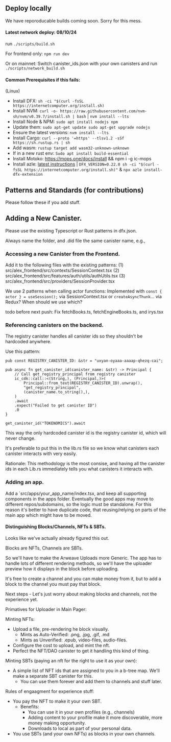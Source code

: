 

## Deploy locally

We have reporoducable builds coming soon. Sorry for this mess.

#### Latest network deploy: 08/10/24

run `./scripts/build.sh`

For frontend only: `npm run dev`

Or on mainnet: Switch canister_ids.json with your own canisters and run `./scripts/network_build.sh`

#### Common Prerequisites if this fails:
(Linux)
- Install DFX: `sh -ci "$(curl -fsSL https://internetcomputer.org/install.sh)`
- Install NVM: `curl -o- https://raw.githubusercontent.com/nvm-sh/nvm/v0.39.7/install.sh | bash` | `nvm install --lts`
- Install Node & NPM: `sudo apt install nodejs npm`
- Update them: `sudo apt-get update
sudo apt-get upgrade nodejs`
- Ensure the latest versions: `nvm install --lts`
- Install Cargo: `curl --proto '=https' --tlsv1.2 -sSf https://sh.rustup.rs | sh`
- Add wasm: `rustup target add wasm32-unknown-unknown`
- If in a new rust env: `Sudo apt install build-essential`
- Install Motoko: https://mops.one/docs/install && npm i -g ic-mops
- Install azle: [latest instructions](https://demergent-labs.github.io/azle/get_started.html#installation) | `DFX_VERSION=0.22.0 sh -ci "$(curl -fsSL https://internetcomputer.org/install.sh)"` & `npx azle install-dfx-extension`



## Patterns and Standards (for contributions)

Please follow these if you add stuff.

## Adding a New Canister.

Please use the existing Typescript or Rust patterns in dfx.json.

Always name the folder, and .did file the same canister name, e.g.,

### Accessing a new Canister from the Frontend.

Add it to the following files with the existing patterns:
    (1) src/alex_frontend/src/contexts/SessionContext.tsx
    (2) src/alex_frontend/src/features/auth/utils/authUtils.tsx
    (3) src/alex_frontend/src/providers/SessionProvider.tsx

We use 2 patterns when calling actor functions: Implemented with `const { actor } = useSession();` via SessionContext.tsx or `createAsyncThunk`... via Redux? When should we use which? 

todo before next push: Fix fetchBooks.ts, fetchEngineBooks.ts, and irys.tsx

### Referencing canisters on the backend.

The registry canister handles all canister ids so they shouldn't be hardcoded anywhere.

Use this pattern: 

```
pub const REGISTRY_CANISTER_ID: &str = "uxyan-oyaaa-aaaap-qhezq-cai";

pub async fn get_canister_id(canister_name: &str) -> Principal {
    // Call get_registry_principal from registry canister
    ic_cdk::call::<(String,), (Principal,)>(
        Principal::from_text(REGISTRY_CANISTER_ID).unwrap(),
        "get_registry_principal",
        (canister_name.to_string(),),
    )
    .await
    .expect("Failed to get canister ID")
    .0
}

get_canister_id("TOKENOMICS").await
```

This way the only hardcoded canister id is the registry canister id, which will never change.

It's preferable to put this in the lib.rs file so we know what canisters each canister interacts with very easily.

<!-- ```rust
pub const ALEX_CANISTER_ID: &str = "7hcrm-4iaaa-aaaak-akuka-cai";

pub fn alex_principal() -> Principal {
    get_principal(ALEX_CANISTER_ID)
}
```

Then when you need to reference it: 
```
use crate::alex_principal;

some_function(alex_principal(): Principal) {
  ...
}
``` -->

Rationale: This methodology is the most consise, and having all the canister ids in each Lib.rs immediately tells you what canisters it interacts with.

### Adding an app.

Add a `src/apps/your_app_name/index.tsx, and keep all supporting components in the apps folder. Eventually the good apps may move to different repos/subdomains, so the logic must be standalone. For this reason it's better to have duplicate code, that reusing/relying on parts of the main app which might have to be moved.





#### Distinguishing Blocks/Channels, NFTs & SBTs.

Looks like we've actually already figured this out.

Blocks are NFTs, Channels are SBTs.

So we'll have to make the Arweave Uploads more Generic. The app has to handle lots of different rendering methods, so we'll have the uploader preview how it displays in the block before uploading.

It's free to create a channel and you can make money from it, but to add a block to the channel you must pay that block.

Next steps - Let's just worry about making blocks and channels, not the experience yet.

Primatives for Uploader in Main Pager:

  Minting NFTs:
  - Upload a file, pre-rendering he block visually.
    - Mints as Auto-Verified: .png, .jpg, .gif, .md
    - Mints as Unverified: .epub, video-files, audio-files.
  - Configure the cost to upload, and mint the nft.
  - Perfect the NFT/DAO canister to get it handling this kind of thing.

  Minting SBTs (paying an nft for the right to use it as your own):
  - A simple list of NFT ids that are assigned to you in a b-tree map. We'll make a separate SBT canister for this.
    - You can use them forever and add them to channels and stuff later.

Rules of engaagment for experience stuff:
  - You pay the NFT to make it your own SBT.
    - Benefits: 
      - You can use it in your own profiles (e.g., channels)
      - Adding content to your proifile make it more discoverable, more money making opportunity.
      - Downloads to local as part of your personal data.
  - You use SBTs (and your own NFTs) as blocks in your own channels.

